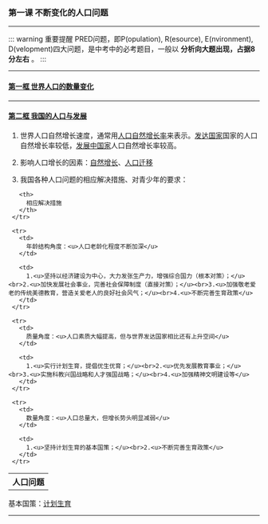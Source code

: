 ### 第一课 不断变化的人口问题

---

::: warning 重要提醒 PRED问题，即P(opulation), R(esource), E(nvironment), D(velopment)四大问题，是中考中的必考题目，一般以 **分析向大题出现，占据8分左右** 。 :::

---

#### [第一框 世界人口的数量变化](./%E7%AC%AC%E4%B8%80%E6%A1%86%20%E4%B8%96%E7%95%8C%E4%BA%BA%E5%8F%A3%E7%9A%84%E6%95%B0%E9%87%8F%E5%8F%98%E5%8C%96)

---

#### [第二框 我国的人口与发展](./%E7%AC%AC%E4%BA%8C%E6%A1%86%20%E6%88%91%E5%9B%BD%E7%9A%84%E4%BA%BA%E5%8F%A3%E4%B8%8E%E5%8F%91%E5%B1%95)

1. 世界人口自然增长速度，通常用<u>人口自然增长率</u>来表示。<u>发达国家</u>国家的人口自然增长率较低，<u>发展中国家</u>人口自然增长率较高。

2. 影响人口增长的因素：<u>自然增长</u>、<u>人口迁移</u>

3. 我国各种人口问题的相应解决措施、对青少年的要求：

<table spaces-before="3">
     <tr>
       <th>
         人口问题
       </th>
       
       <th>
         相应解决措施
       </th>
     </tr>
     
     <tr>
       <td>
         年龄结构角度：<u>人口老龄化程度不断加深</u>
       </td>
       
       <td>
         1.<u>坚持以经济建设为中心，大力发张生产力，增强综合国力（根本对策）；</u><br>2.<u>加快发展社会事业，完善社会保障制度（直接对策）；</u><br>3.<u>加强敬老爱老的传统美德教育，营造关爱老人的良好社会风气；</u><br>4.<u>不断完善生育政策</u>
       </td>
     </tr>
     
     <tr>
       <td>
         质量角度：<u>人口素质大幅提高，但与世界发达国家相比还有上升空间</u>
       </td>
       
       <td>
         1.<u>实行计划生育，提倡优生优育；</u><br>2.<u>优先发展教育事业；</u><br>3.<u>实施科教兴国战略和人才强国战略；</u><br>4.<u>加强精神文明建设等</u>
       </td>
     </tr>
     
     <tr>
       <td>
         数量角度：<u>人口总量大，但增长势头明显减弱</u>
       </td>
       
       <td>
         1.<u>坚持计划生育的基本国策；</u><br>2.<u>不断完善生育政策</u>
       </td>
     </tr>
   </table>

   基本国策：<u>计划生育</u>


   ---

